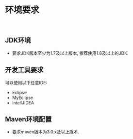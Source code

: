 # 环境要求
<br>

## JDK环境
	
- 要求JDK版本至少为1.7及以上版本, 推荐使用1.8及以上的JDK.


## 开发工具要求

可以使用以下任意IDE:

- Eclipse
- MyEclipse
- IntellJIDEA

## Maven环境配置

- 要求maven版本为3.0.x及以上版本.







